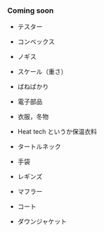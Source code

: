 
### Coming soon
* テスター
* コンベックス
* ノギス
* スケール（重さ）
* ばねばかり

* 電子部品

* 衣服，冬物
* Heat tech というか保温衣料
* タートルネック
* 手袋
* レギンズ
* マフラー
* コート
* ダウンジャケット

